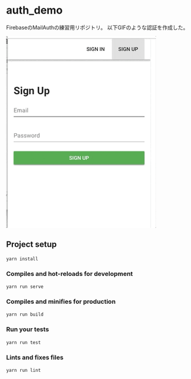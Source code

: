 # auth_demo
FirebaseのMailAuthの練習用リポジトリ。
以下GIFのような認証を作成した。

![demo](src/assets/demo%20(3).gif)

## Project setup
```
yarn install
```

### Compiles and hot-reloads for development
```
yarn run serve
```

### Compiles and minifies for production
```
yarn run build
```

### Run your tests
```
yarn run test
```

### Lints and fixes files
```
yarn run lint
```
